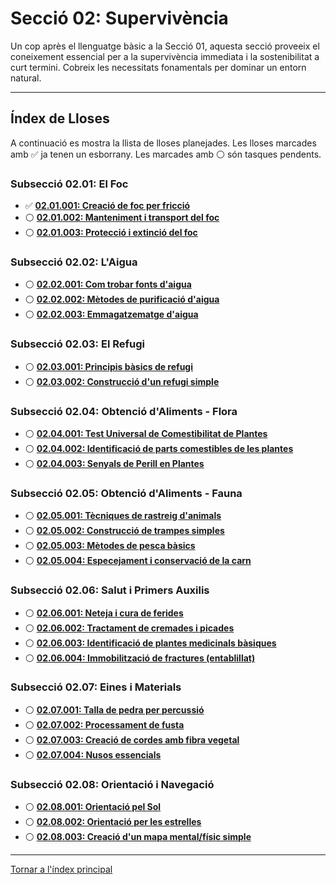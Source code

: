 # Secció 02: Supervivència

Un cop après el llenguatge bàsic a la Secció 01, aquesta secció proveeix el coneixement essencial per a la supervivència immediata i la sostenibilitat a curt termini. Cobreix les necessitats fonamentals per dominar un entorn natural.

---

## Índex de Lloses

A continuació es mostra la llista de lloses planejades. Les lloses marcades amb ✅ ja tenen un esborrany. Les marcades amb ⚪ són tasques pendents.

### Subsecció 02.01: El Foc
*   ✅ **[02.01.001: Creació de foc per fricció](./02.01.001-Foc-per-friccio.md)**
*   ⚪ **[02.01.002: Manteniment i transport del foc](./02.01.002-Manteniment-Foc.md)**
*   ⚪ **[02.01.003: Protecció i extinció del foc](./02.01.003-Extincio-Foc.md)**

### Subsecció 02.02: L'Aigua
*   ⚪ **[02.02.001: Com trobar fonts d'aigua](./02.02.001-Trobar-Aigua.md)**
*   ⚪ **[02.02.002: Mètodes de purificació d'aigua](./02.02.002-Purificar-Aigua.md)**
*   ⚪ **[02.02.003: Emmagatzematge d'aigua](./02.02.003-Emmagatzemar-Aigua.md)**

### Subsecció 02.03: El Refugi
*   ⚪ **[02.03.001: Principis bàsics de refugi](./02.03.001-Principis-Refugi.md)**
*   ⚪ **[02.03.002: Construcció d'un refugi simple](./02.03.002-Construir-Refugi.md)**

### Subsecció 02.04: Obtenció d'Aliments - Flora
*   ⚪ **[02.04.001: Test Universal de Comestibilitat de Plantes](./02.04.001-Test-Comestibilitat.md)**
*   ⚪ **[02.04.002: Identificació de parts comestibles de les plantes](./02.04.002-Parts-Plantes.md)**
*   ⚪ **[02.04.003: Senyals de Perill en Plantes](./02.04.003-Plantes-Verinoses.md)**

### Subsecció 02.05: Obtenció d'Aliments - Fauna
*   ⚪ **[02.05.001: Tècniques de rastreig d'animals](./02.05.001-Rastreig-Animals.md)**
*   ⚪ **[02.05.002: Construcció de trampes simples](./02.05.002-Trampes-Simples.md)**
*   ⚪ **[02.05.003: Mètodes de pesca bàsics](./02.05.003-Pesca-Basica.md)**
*   ⚪ **[02.05.004: Especejament i conservació de la carn](./02.05.004-Conservar-Carn.md)**

### Subsecció 02.06: Salut i Primers Auxilis
*   ⚪ **[02.06.001: Neteja i cura de ferides](./02.06.001-Cura-Ferides.md)**
*   ⚪ **[02.06.002: Tractament de cremades i picades](./02.06.002-Cremades-Picades.md)**
*   ⚪ **[02.06.003: Identificació de plantes medicinals bàsiques](./02.06.003-Plantes-Medicinals.md)**
*   ⚪ **[02.06.004: Immobilització de fractures (entablillat)](./02.06.004-Entablillar-Fractura.md)**

### Subsecció 02.07: Eines i Materials
*   ⚪ **[02.07.001: Talla de pedra per percussió](./02.07.001-Talla-Pedra.md)**
*   ⚪ **[02.07.002: Processament de fusta](./02.07.002-Processar-Fusta.md)**
*   ⚪ **[02.07.003: Creació de cordes amb fibra vegetal](./02.07.003-Crear-Cordes.md)**
*   ⚪ **[02.07.004: Nusos essencials](./02.07.004-Nusos-Essencials.md)**

### Subsecció 02.08: Orientació i Navegació
*   ⚪ **[02.08.001: Orientació pel Sol](./02.08.001-Orientacio-Sol.md)**
*   ⚪ **[02.08.002: Orientació per les estrelles](./02.08.002-Orientacio-Estrelles.md)**
*   ⚪ **[02.08.003: Creació d'un mapa mental/físic simple](./02.08.003-Crear-Mapa.md)**

---
[Tornar a l'índex principal](../README.md)
